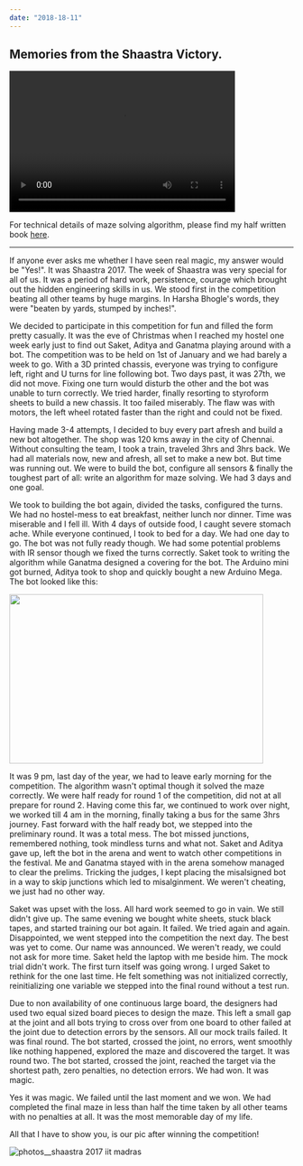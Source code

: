 ```yaml
---
date: "2018-18-11"
---
```

## Memories from the Shaastra Victory.

<video  align = "center" src="final.mp4" width="400" height="250" controls preload></video>

For technical details of maze solving algorithm, please find my half written book [here](maze-solving-robot.pdf).

-------------------------------------
If anyone ever asks me whether I have seen real magic, my answer would be "Yes!". It was Shaastra 2017. The week of Shaastra was very special for all of us. It was a period of hard work, persistence, courage which brought out the hidden engineering skills in us. We stood first in the competition beating all other teams by huge margins. In Harsha Bhogle's words, they were "beaten by yards, stumped by inches!".

We decided to participate in this competition for fun and filled the form pretty casually. It was the eve of Christmas when I reached my hostel one week early just to find out Saket, Aditya and Ganatma playing around with a bot. The competition was to be held on 1st of January and we had barely a week to go. With a 3D printed chassis, everyone was trying to configure left, right and U turns for line following bot. Two days past, it was 27th, we did not move. Fixing one turn would disturb the other and the bot was unable to turn correctly. We tried harder, finally resorting to styroform sheets to build a new chassis. It too failed miserably. The flaw was with motors, the left wheel rotated faster than the right and could not be fixed.

Having made 3-4 attempts, I decided to buy every part afresh and build a new bot altogether. The shop was 120 kms away in the city of Chennai. Without consulting the team, I took a train, traveled 3hrs and 3hrs back. We had all materials now, new and afresh, all set to make a new bot. But time was running out. We were to build the bot, configure all sensors & finally the toughest part of all: write an algorithm for maze solving. We had 3 days and one goal.

We took to building the bot again, divided the tasks, configured the turns. We had no hostel-mess to eat breakfast, neither lunch nor dinner. Time was miserable and I fell ill. With 4 days of outside food, I caught severe stomach ache. While everyone continued, I took to bed for a day. We had one day to go. The bot was not fully ready though. We had some potential problems with IR sensor though we fixed the turns correctly. Saket took to writing the algorithm while Ganatma designed a covering for the bot. The Arduino mini got burned, Aditya took to shop and quickly bought a new Arduino Mega. The bot looked like this:

<img align = "center" src = "https://user-images.githubusercontent.com/24961068/48666305-29882a00-eae5-11e8-92cc-c23e74b82d99.jpg" height = "300" width = "450">

It was 9 pm, last day of the year, we had to leave early morning for the competition. The algorithm wasn't optimal though it solved the maze correctly. We were half ready for round 1 of the competition, did not at all prepare for round 2. Having come this far, we continued to work over night, we worked till 4 am in the morning, finally taking a bus for the same 3hrs journey. Fast forward with the half ready bot, we stepped into the preliminary round. It was a total mess. The bot missed junctions, remembered nothing, took mindless turns and what not. Saket and Aditya gave up, left the bot in the arena and went to watch other competitions in the festival. Me and Ganatma stayed with in the arena somehow managed to clear the prelims. Tricking the judges, I kept placing the misalsigned bot in a way to skip junctions which led to misalginment. We weren't cheating, we just had no other way.

Saket was upset with the loss. All hard work seemed to go in vain. We still didn't give up. The same evening we bought white sheets, stuck black tapes, and started training our bot again. It failed. We tried again and again. Disappointed, we went stepped into the competition the next day. The best was yet to come. Our name was announced. We weren't ready, we could not ask for more time. Saket held the laptop with me beside him. The mock trial didn't work. The first turn itself was going wrong. I urged Saket to rethink for the one last time. He felt something was not initialized correctly, reinitializing one variable we stepped into the final round without a test run. 

Due to non availability of one continuous large board, the designers had used two equal sized board pieces to design the maze. This left a small gap at the joint and all bots trying to cross over from one board to other  failed at the joint due to detection errors by the sensors. All our mock trails failed. It was final round. The bot started, crossed the joint, no errors, went smoothly like nothing happened, explored the maze and discovered the target. It was round two. The bot started, crossed the joint, reached the target via the shortest path, zero penalties, no detection errors. We had won. It was magic.

Yes it was magic. We failed until the last moment and we won. We had completed the final maze in less than half the time taken by all other teams with no penalties at all. It was the most memorable day of my life.

All that I have to show you, is our pic after winning the competition!

![photos__shaastra 2017 iit madras](https://user-images.githubusercontent.com/24961068/48666329-5d634f80-eae5-11e8-8058-9eba02fb8cd5.jpg)

